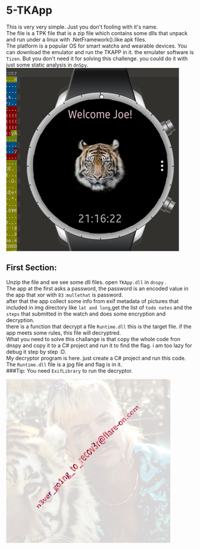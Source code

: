 # 5-TKApp
This is very very simple. Just you don't fooling with it's name.  
The file is a TPK file that is a zip file which contains some dlls that unpack and run under a linux with .NetFramework().like apk files.    
The platform is a popular OS for smart watchs and wearable devices.  You can download the emulator and run the TKAPP in it. the emulater software is ```Tizen```.  But you don't need it for solving this challenge. you could do it with just some static analysis in ```dnSpy```.  
![alt text](https://github.com/aleeamini/Flareon7-2020/blob/main/5/watch.png)  

## First Section:  
Unzip the file and we see some dll files. open ```TKApp.dll``` in ```dnspy``` .  
The app at the first asks a password, the password is an encoded value in the app that xor with ```83``` :```mullethat``` is password.  
after that the app collect some info from exif metadata of pictures that included in img directory like ```lat and long```,get the list of ```todo notes``` and the ```steps``` that submitted in the watch and does some encryption and decryption.  
there is a function that decrypt a file ```Runtime.dll``` this is the target file.  if the app meets some rules, this file will decryptred.  
What you need to solve this challange is that copy the whole code fron dnspy and copy it to a C# project and run it to find the flag. i am too lazy for debug it step by step :D.  
My decryptor program is here. just create a C# project and run this code. The ```Runtime.dll``` file is a jpg file and flag is in it.  
###Tip: You need ```ExifLibrary``` to run the decryptor.

![alt text](https://github.com/aleeamini/Flareon7-2020/blob/main/5/runtime.jpg)
